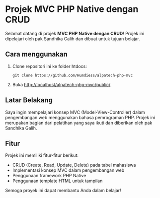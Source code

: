 # Projek MVC PHP Native dengan CRUD

Selamat datang di projek **MVC PHP Native dengan CRUD**! Projek ini dipelajari oleh pak Sandhika Galih dan dibuat untuk tujuan belajar.

## Cara menggunakan

1. Clone repositori ini ke folder htdocs:
   ```
   git clone https://github.com/Humdiess/alpatech-php-mvc
   ```
3. Buka [http://localhost/alpatech-php-mvc/public/](http://localhost/alpatech-php-mvc/public/)

## Latar Belakang

Saya ingin mempelajari konsep MVC (Model-View-Controller) dalam pengembangan web menggunakan bahasa pemrograman PHP. Projek ini merupakan bagian dari pelatihan yang saya ikuti dan diberikan oleh pak Sandhika Galih.

## Fitur

Projek ini memiliki fitur-fitur berikut:

- CRUD (Create, Read, Update, Delete) pada tabel mahasiswa
- Implementasi konsep MVC dalam pengembangan web
- Penggunaan framework PHP Native
- Penggunaan template HTML untuk tampilan

Semoga proyek ini dapat membantu Anda dalam belajar!
